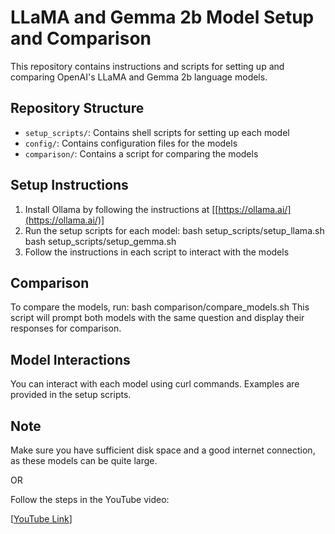 # LLaMA and Gemma 2b Model Setup and Comparison

This repository contains instructions and scripts for setting up and comparing OpenAI's LLaMA and Gemma 2b language models.

## Repository Structure

- `setup_scripts/`: Contains shell scripts for setting up each model
- `config/`: Contains configuration files for the models
- `comparison/`: Contains a script for comparing the models

## Setup Instructions

1. Install Ollama by following the instructions at [[https://ollama.ai/](https://ollama.ai/)]
2. Run the setup scripts for each model:
   bash setup_scripts/setup_llama.sh
   bash setup_scripts/setup_gemma.sh
3. Follow the instructions in each script to interact with the models

## Comparison

To compare the models, run:
bash comparison/compare_models.sh
This script will prompt both models with the same question and display their responses for comparison.

## Model Interactions

You can interact with each model using curl commands. Examples are provided in the setup scripts.

## Note

Make sure you have sufficient disk space and a good internet connection, as these models can be quite large.

OR 

Follow the steps in the YouTube video:

[[YouTube Link](https://www.youtube.com/watch?v=3K_wJjrc66M)]
